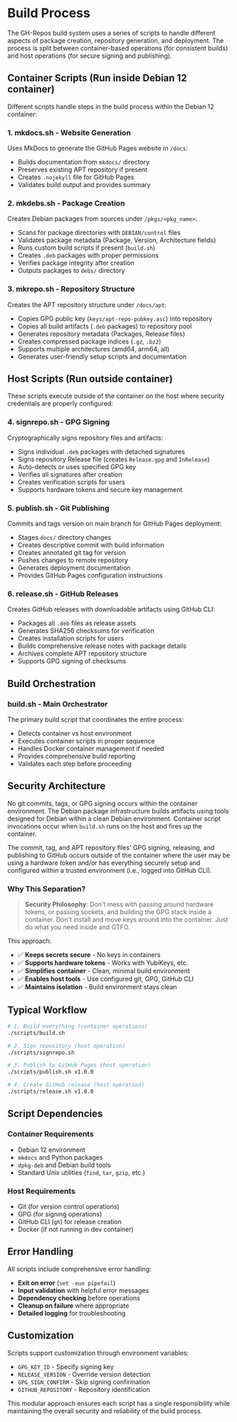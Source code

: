 # Build Process

The GH-Repos build system uses a series of scripts to handle different aspects of package creation, repository generation, and deployment. The process is split between container-based operations (for consistent builds) and host operations (for secure signing and publishing).

## Container Scripts (Run inside Debian 12 container)

Different scripts handle steps in the build process within the Debian 12 container:

### 1. **mkdocs.sh** - Website Generation
Uses MkDocs to generate the GitHub Pages website in `/docs`:
- Builds documentation from `mkdocs/` directory
- Preserves existing APT repository if present
- Creates `.nojekyll` file for GitHub Pages
- Validates build output and provides summary

### 2. **mkdebs.sh** - Package Creation  
Creates Debian packages from sources under `/pkgs/<pkg_name>`:
- Scans for package directories with `DEBIAN/control` files
- Validates package metadata (Package, Version, Architecture fields)
- Runs custom build scripts if present (`build.sh`)
- Creates `.deb` packages with proper permissions
- Verifies package integrity after creation
- Outputs packages to `debs/` directory

### 3. **mkrepo.sh** - Repository Structure
Creates the APT repository structure under `/docs/apt`:
- Copies GPG public key (`keys/apt-repo-pubkey.asc`) into repository
- Copies all build artifacts (`.deb` packages) to repository pool
- Generates repository metadata (Packages, Release files)
- Creates compressed package indices (`.gz`, `.bz2`)
- Supports multiple architectures (amd64, arm64, all)
- Generates user-friendly setup scripts and documentation

## Host Scripts (Run outside container)

These scripts execute outside of the container on the host where security credentials are properly configured:

### 4. **signrepo.sh** - GPG Signing
Cryptographically signs repository files and artifacts:
- Signs individual `.deb` packages with detached signatures
- Signs repository Release file (creates `Release.gpg` and `InRelease`)
- Auto-detects or uses specified GPG key
- Verifies all signatures after creation
- Creates verification scripts for users
- Supports hardware tokens and secure key management

### 5. **publish.sh** - Git Publishing
Commits and tags version on main branch for GitHub Pages deployment:
- Stages `docs/` directory changes
- Creates descriptive commit with build information
- Creates annotated git tag for version
- Pushes changes to remote repository
- Generates deployment documentation
- Provides GitHub Pages configuration instructions

### 6. **release.sh** - GitHub Releases
Creates GitHub releases with downloadable artifacts using GitHub CLI:
- Packages all `.deb` files as release assets
- Generates SHA256 checksums for verification
- Creates installation scripts for users
- Builds comprehensive release notes with package details
- Archives complete APT repository structure
- Supports GPG signing of checksums

## Build Orchestration

### **build.sh** - Main Orchestrator
The primary build script that coordinates the entire process:
- Detects container vs host environment
- Executes container scripts in proper sequence
- Handles Docker container management if needed
- Provides comprehensive build reporting
- Validates each step before proceeding

## Security Architecture

No git commits, tags, or GPG signing occurs within the container environment. The Debian package infrastructure builds artifacts using tools designed for Debian within a clean Debian environment. Container script invocations occur when `build.sh` runs on the host and fires up the container.

The commit, tag, and APT repository files' GPG signing, releasing, and publishing to GitHub occurs outside of the container where the user may be using a hardware token and/or has everything securely setup and configured within a trusted environment (i.e., logged into GitHub CLI).

### Why This Separation?

> **Security Philosophy**: Don't mess with passing around hardware tokens, or passing sockets, and building the GPG stack inside a container. Don't install and move keys around into the container. Just do what you need inside and GTFO.

This approach:
- ✅ **Keeps secrets secure** - No keys in containers
- ✅ **Supports hardware tokens** - Works with YubiKeys, etc.
- ✅ **Simplifies container** - Clean, minimal build environment  
- ✅ **Enables host tools** - Use configured git, GPG, GitHub CLI
- ✅ **Maintains isolation** - Build environment stays clean

## Typical Workflow

```bash
# 1. Build everything (container operations)
./scripts/build.sh

# 2. Sign repository (host operation)  
./scripts/signrepo.sh

# 3. Publish to GitHub Pages (host operation)
./scripts/publish.sh v1.0.0

# 4. Create GitHub release (host operation)
./scripts/release.sh v1.0.0
```

## Script Dependencies

### Container Requirements
- Debian 12 environment
- `mkdocs` and Python packages
- `dpkg-deb` and Debian build tools
- Standard Unix utilities (`find`, `tar`, `gzip`, etc.)

### Host Requirements  
- Git (for version control operations)
- GPG (for signing operations)
- GitHub CLI (`gh`) for release creation
- Docker (if not running in dev container)

## Error Handling

All scripts include comprehensive error handling:
- **Exit on error** (`set -euo pipefail`)
- **Input validation** with helpful error messages
- **Dependency checking** before operations
- **Cleanup on failure** where appropriate
- **Detailed logging** for troubleshooting

## Customization

Scripts support customization through environment variables:
- `GPG_KEY_ID` - Specify signing key
- `RELEASE_VERSION` - Override version detection
- `GPG_SIGN_CONFIRM` - Skip signing confirmation
- `GITHUB_REPOSITORY` - Repository identification

This modular approach ensures each script has a single responsibility while maintaining the overall security and reliability of the build process.
